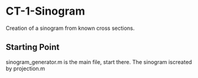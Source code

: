 # CT-1-Sinogram
Creation of a sinogram from known cross sections. 

## Starting Point

sinogram_generator.m is the main file, start there. The sinogram iscreated by projection.m
